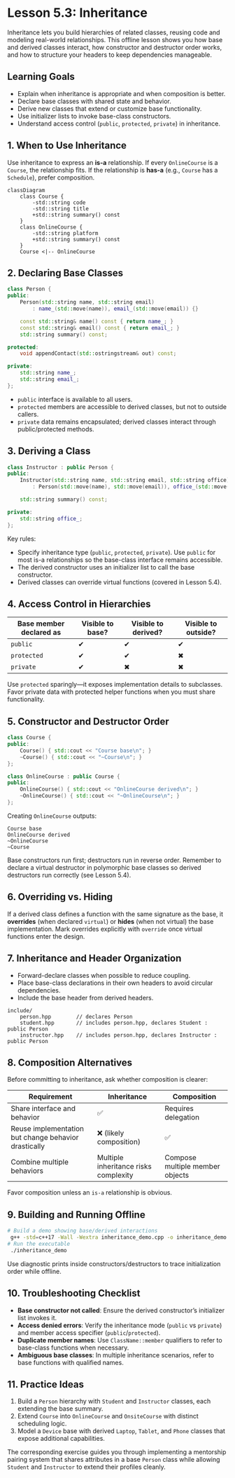 # Lesson 5.3: Inheritance

Inheritance lets you build hierarchies of related classes, reusing code and modeling real-world relationships. This offline lesson shows you how base and derived classes interact, how constructor and destructor order works, and how to structure your headers to keep dependencies manageable.

## Learning Goals

- Explain when inheritance is appropriate and when composition is better.
- Declare base classes with shared state and behavior.
- Derive new classes that extend or customize base functionality.
- Use initializer lists to invoke base-class constructors.
- Understand access control (`public`, `protected`, `private`) in inheritance.

## 1. When to Use Inheritance

Use inheritance to express an **is-a** relationship. If every `OnlineCourse` is a `Course`, the relationship fits. If the relationship is **has-a** (e.g., `Course` has a `Schedule`), prefer composition.

```mermaid
classDiagram
    class Course {
        -std::string code
        -std::string title
        +std::string summary() const
    }
    class OnlineCourse {
        -std::string platform
        +std::string summary() const
    }
    Course <|-- OnlineCourse
```

## 2. Declaring Base Classes

```cpp
class Person {
public:
    Person(std::string name, std::string email)
        : name_(std::move(name)), email_(std::move(email)) {}

    const std::string& name() const { return name_; }
    const std::string& email() const { return email_; }
    std::string summary() const;

protected:
    void appendContact(std::ostringstream& out) const;

private:
    std::string name_;
    std::string email_;
};
```

- `public` interface is available to all users.
- `protected` members are accessible to derived classes, but not to outside callers.
- `private` data remains encapsulated; derived classes interact through public/protected methods.

## 3. Deriving a Class

```cpp
class Instructor : public Person {
public:
    Instructor(std::string name, std::string email, std::string office)
        : Person(std::move(name), std::move(email)), office_(std::move(office)) {}

    std::string summary() const;

private:
    std::string office_;
};
```

Key rules:

- Specify inheritance type (`public`, `protected`, `private`). Use `public` for most is-a relationships so the base-class interface remains accessible.
- The derived constructor uses an initializer list to call the base constructor.
- Derived classes can override virtual functions (covered in Lesson 5.4).

## 4. Access Control in Hierarchies

| Base member declared as | Visible to base? | Visible to derived? | Visible to outside? |
|-------------------------|------------------|----------------------|----------------------|
| `public` | ✔ | ✔ | ✔ |
| `protected` | ✔ | ✔ | ✖ |
| `private` | ✔ | ✖ | ✖ |

Use `protected` sparingly—it exposes implementation details to subclasses. Favor private data with protected helper functions when you must share functionality.

## 5. Constructor and Destructor Order

```cpp
class Course {
public:
    Course() { std::cout << "Course base\n"; }
    ~Course() { std::cout << "~Course\n"; }
};

class OnlineCourse : public Course {
public:
    OnlineCourse() { std::cout << "OnlineCourse derived\n"; }
    ~OnlineCourse() { std::cout << "~OnlineCourse\n"; }
};
```

Creating `OnlineCourse` outputs:

```
Course base
OnlineCourse derived
~OnlineCourse
~Course
```

Base constructors run first; destructors run in reverse order. Remember to declare a virtual destructor in polymorphic base classes so derived destructors run correctly (see Lesson 5.4).

## 6. Overriding vs. Hiding

If a derived class defines a function with the same signature as the base, it **overrides** (when declared `virtual`) or **hides** (when not virtual) the base implementation. Mark overrides explicitly with `override` once virtual functions enter the design.

## 7. Inheritance and Header Organization

- Forward-declare classes when possible to reduce coupling.
- Place base-class declarations in their own headers to avoid circular dependencies.
- Include the base header from derived headers.

```text
include/
    person.hpp        // declares Person
    student.hpp       // includes person.hpp, declares Student : public Person
    instructor.hpp    // includes person.hpp, declares Instructor : public Person
```

## 8. Composition Alternatives

Before committing to inheritance, ask whether composition is clearer:

| Requirement | Inheritance | Composition |
|-------------|-------------|-------------|
| Share interface and behavior | ✅ | Requires delegation |
| Reuse implementation but change behavior drastically | ❌ (likely composition) | ✅ |
| Combine multiple behaviors | Multiple inheritance risks complexity | Compose multiple member objects |

Favor composition unless an `is-a` relationship is obvious.

## 9. Building and Running Offline

```bash
# Build a demo showing base/derived interactions
 g++ -std=c++17 -Wall -Wextra inheritance_demo.cpp -o inheritance_demo
# Run the executable
 ./inheritance_demo
```

Use diagnostic prints inside constructors/destructors to trace initialization order while offline.

## 10. Troubleshooting Checklist

- **Base constructor not called**: Ensure the derived constructor’s initializer list invokes it.
- **Access denied errors**: Verify the inheritance mode (`public` vs `private`) and member access specifier (`public`/`protected`).
- **Duplicate member names**: Use `ClassName::member` qualifiers to refer to base-class functions when necessary.
- **Ambiguous base classes**: In multiple inheritance scenarios, refer to base functions with qualified names.

## 11. Practice Ideas

1. Build a `Person` hierarchy with `Student` and `Instructor` classes, each extending the base summary.
2. Extend `Course` into `OnlineCourse` and `OnsiteCourse` with distinct scheduling logic.
3. Model a `Device` base with derived `Laptop`, `Tablet`, and `Phone` classes that expose additional capabilities.

The corresponding exercise guides you through implementing a mentorship pairing system that shares attributes in a base `Person` class while allowing `Student` and `Instructor` to extend their profiles cleanly.

